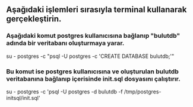 ## Aşağıdaki işlemleri sırasıyla terminal kullanarak gerçekleştirin.

### Aşağıdaki komut postgres kullanıcısına bağlanıp "bulutdb" adında bir veritabanı oluşturmaya yarar.
su - postgres -c "psql -U postgres -c 'CREATE DATABASE bulutdb;'"

### Bu komut ise postgres kullanıcısına ve oluşturulan bulutdb veritabanına bağlanıp içerisinde init.sql dosyasını çalıştırır.
su - postgres -c 'psql -U postgres -d bulutdb -f /tmp/postgres-initsql/init.sql'
